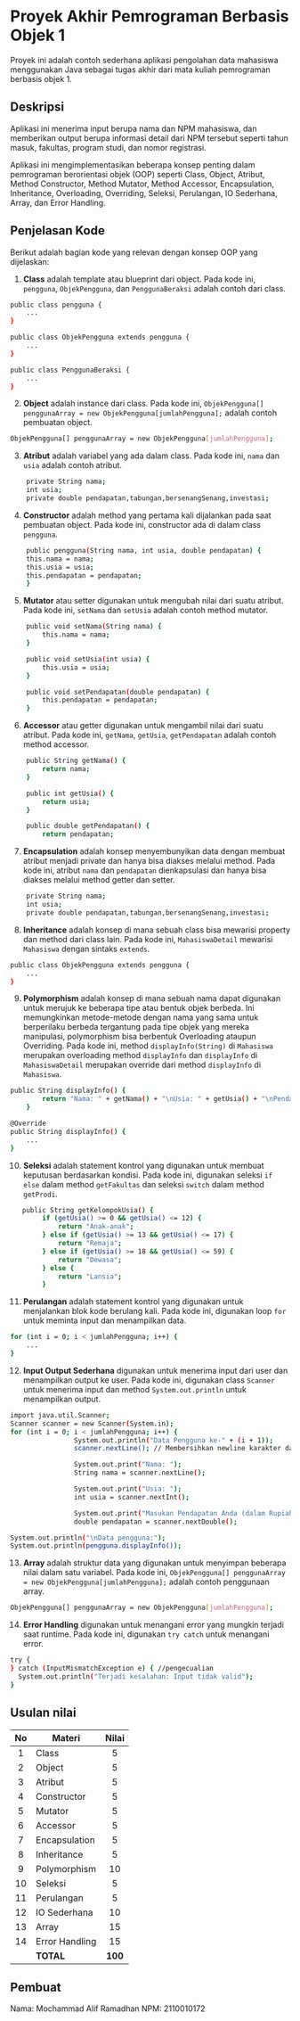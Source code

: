 # Proyek Akhir Pemrograman Berbasis Objek 1

Proyek ini adalah contoh sederhana aplikasi pengolahan data mahasiswa menggunakan Java sebagai tugas akhir dari mata kuliah pemrograman berbasis objek 1.

## Deskripsi

Aplikasi ini menerima input berupa nama dan NPM mahasiswa, dan memberikan output berupa informasi detail dari NPM tersebut seperti tahun masuk, fakultas, program studi, dan nomor registrasi.

Aplikasi ini mengimplementasikan beberapa konsep penting dalam pemrograman berorientasi objek (OOP) seperti Class, Object, Atribut, Method Constructor, Method Mutator, Method Accessor, Encapsulation, Inheritance, Overloading, Overriding, Seleksi, Perulangan, IO Sederhana, Array, dan Error Handling.

## Penjelasan Kode

Berikut adalah bagian kode yang relevan dengan konsep OOP yang dijelaskan:

1. **Class** adalah template atau blueprint dari object. Pada kode ini, `pengguna`, `ObjekPengguna`, dan `PenggunaBeraksi` adalah contoh dari class.

```bash
public class pengguna {
    ...
}

public class ObjekPengguna extends pengguna {
    ...
}

public class PenggunaBeraksi {
    ...
}
```

2. **Object** adalah instance dari class. Pada kode ini, `ObjekPengguna[] penggunaArray = new ObjekPengguna[jumlahPengguna];` adalah contoh pembuatan object.

```bash
ObjekPengguna[] penggunaArray = new ObjekPengguna[jumlahPengguna];
```

3. **Atribut** adalah variabel yang ada dalam class. Pada kode ini, `nama` dan `usia` adalah contoh atribut.

```bash
    private String nama;
    int usia;
    private double pendapatan,tabungan,bersenangSenang,investasi;

```

4. **Constructor** adalah method yang pertama kali dijalankan pada saat pembuatan object. Pada kode ini, constructor ada di dalam class `pengguna`.

```bash
    public pengguna(String nama, int usia, double pendapatan) {
    this.nama = nama;
    this.usia = usia;
    this.pendapatan = pendapatan;
    }
```

5. **Mutator** atau setter digunakan untuk mengubah nilai dari suatu atribut. Pada kode ini, `setNama` dan `setUsia` adalah contoh method mutator.

```bash
    public void setNama(String nama) {
        this.nama = nama;
    }

    public void setUsia(int usia) {
        this.usia = usia;
    }

    public void setPendapatan(double pendapatan) {
        this.pendapatan = pendapatan;
    }
```

6. **Accessor** atau getter digunakan untuk mengambil nilai dari suatu atribut. Pada kode ini, `getNama`, `getUsia`, `getPendapatan` adalah contoh method accessor.

```bash
    public String getNama() {
        return nama;
    }

    public int getUsia() {
        return usia;
    }

    public double getPendapatan() {
        return pendapatan;
```

7. **Encapsulation** adalah konsep menyembunyikan data dengan membuat atribut menjadi private dan hanya bisa diakses melalui method. Pada kode ini, atribut `nama` dan `pendapatan` dienkapsulasi dan hanya bisa diakses melalui method getter dan setter.

```bash
    private String nama;
    int usia;
    private double pendapatan,tabungan,bersenangSenang,investasi;
```

8. **Inheritance** adalah konsep di mana sebuah class bisa mewarisi property dan method dari class lain. Pada kode ini, `MahasiswaDetail` mewarisi `Mahasiswa` dengan sintaks `extends`.

```bash
public class ObjekPengguna extends pengguna {
    ...
}
```

9. **Polymorphism** adalah konsep di mana sebuah nama dapat digunakan untuk merujuk ke beberapa tipe atau bentuk objek berbeda. Ini memungkinkan metode-metode dengan nama yang sama untuk berperilaku berbeda tergantung pada tipe objek yang mereka manipulasi, polymorphism bisa berbentuk Overloading ataupun Overriding. Pada kode ini, method `displayInfo(String)` di `Mahasiswa` merupakan overloading method `displayInfo` dan `displayInfo` di `MahasiswaDetail` merupakan override dari method `displayInfo` di `Mahasiswa`.

```bash
public String displayInfo() {
        return "Nama: " + getNama() + "\nUsia: " + getUsia() + "\nPendapatan: " + getPendapatan();
    }

@Override
public String displayInfo() {
    ...
}
```

10. **Seleksi** adalah statement kontrol yang digunakan untuk membuat keputusan berdasarkan kondisi. Pada kode ini, digunakan seleksi `if else` dalam method `getFakultas` dan seleksi `switch` dalam method `getProdi`.

```bash
   public String getKelompokUsia() {
        if (getUsia() >= 0 && getUsia() <= 12) {
            return "Anak-anak";
        } else if (getUsia() >= 13 && getUsia() <= 17) {
            return "Remaja";
        } else if (getUsia() >= 18 && getUsia() <= 59) {
            return "Dewasa";
        } else {
            return "Lansia";
        }
```

11. **Perulangan** adalah statement kontrol yang digunakan untuk menjalankan blok kode berulang kali. Pada kode ini, digunakan loop `for` untuk meminta input dan menampilkan data.

```bash
for (int i = 0; i < jumlahPengguna; i++) {
    ...
}
```

12. **Input Output Sederhana** digunakan untuk menerima input dari user dan menampilkan output ke user. Pada kode ini, digunakan class `Scanner` untuk menerima input dan method `System.out.println` untuk menampilkan output.

```bash
import java.util.Scanner;
Scanner scanner = new Scanner(System.in);
for (int i = 0; i < jumlahPengguna; i++) {
                System.out.println("Data Pengguna ke-" + (i + 1));
                scanner.nextLine(); // Membersihkan newline karakter dari input sebelumnya

                System.out.print("Nama: ");
                String nama = scanner.nextLine();

                System.out.print("Usia: ");
                int usia = scanner.nextInt();

                System.out.print("Masukan Pendapatan Anda (dalam Rupiah): Rp. ");
                double pendapatan = scanner.nextDouble();

System.out.println("\nData pengguna:");
System.out.println(pengguna.displayInfo());
```

13. **Array** adalah struktur data yang digunakan untuk menyimpan beberapa nilai dalam satu variabel. Pada kode ini, `ObjekPengguna[] penggunaArray = new ObjekPengguna[jumlahPengguna];` adalah contoh penggunaan array.

```bash
ObjekPengguna[] penggunaArray = new ObjekPengguna[jumlahPengguna];
```

14. **Error Handling** digunakan untuk menangani error yang mungkin terjadi saat runtime. Pada kode ini, digunakan `try catch` untuk menangani error.

```bash
try {
} catch (InputMismatchException e) { //pengecualian
  System.out.println("Terjadi kesalahan: Input tidak valid");
}
```

## Usulan nilai

| No  | Materi         |  Nilai  |
| :-: | -------------- | :-----: |
|  1  | Class          |    5    |
|  2  | Object         |    5    |
|  3  | Atribut        |    5    |
|  4  | Constructor    |    5    |
|  5  | Mutator        |    5    |
|  6  | Accessor       |    5    |
|  7  | Encapsulation  |    5    |
|  8  | Inheritance    |    5    |
|  9  | Polymorphism   |   10    |
| 10  | Seleksi        |    5    |
| 11  | Perulangan     |    5    |
| 12  | IO Sederhana   |   10    |
| 13  | Array          |   15    |
| 14  | Error Handling |   15    |
|     | **TOTAL**      | **100** |

## Pembuat

Nama: Mochammad Alif Ramadhan
NPM: 2110010172

